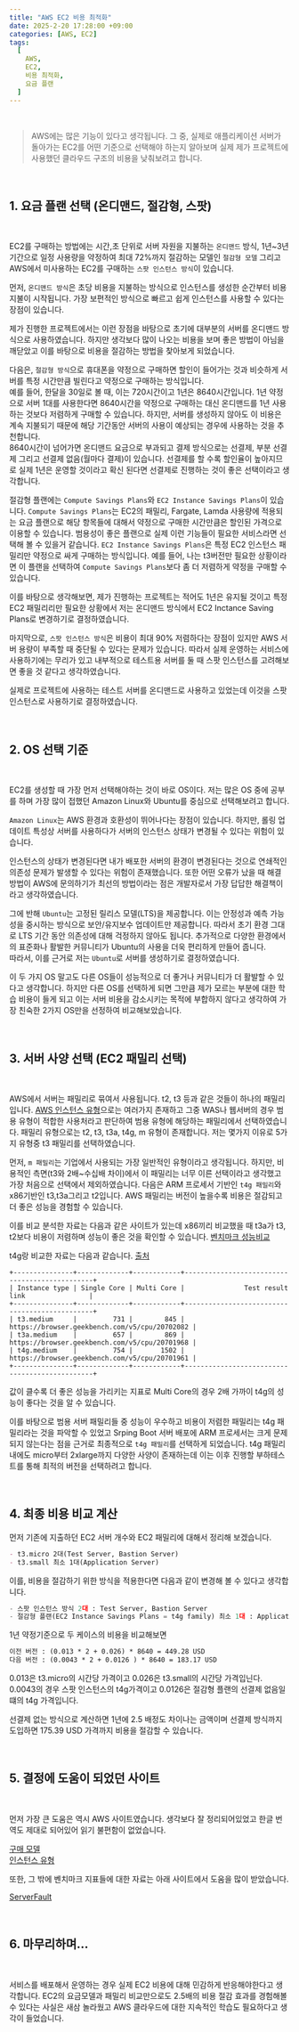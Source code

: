 ```yaml
---
title: "AWS EC2 비용 최적화"
date: 2025-2-20 17:28:00 +09:00
categories: [AWS, EC2]
tags:
  [
    AWS,
    EC2,
    비용 최적화,
    요금 플랜
  ]
---
```


<br>

> AWS에는 많은 기능이 있다고 생각됩니다. 그 중, 실제로 애플리케이션 서버가 돌아가는 EC2를 어떤 기준으로 선택해야 하는지 알아보며 실제 제가 프로젝트에 사용했던 클라우드 구조의 비용을 낮춰보려고 합니다. 

<br>

## 1. 요금 플랜 선택 (온디맨드, 절감형, 스팟)

<br>

EC2를 구매하는 방법에는 시간,초 단위로 서버 자원을 지불하는 `온디맨드` 방식, 1년~3년 기간으로 일정 사용량을 약정하여 최대 72%까지 절감하는 모델인 `절감형 모델` 그리고 AWS에서 미사용하는 EC2를 구매하는 `스팟 인스턴스 방식`이 있습니다.

먼저, `온디맨드 방식`은 초당 비용을 지불하는 방식으로 인스턴스를 생성한 순간부터 비용 지불이 시작됩니다. 가장 보편적인 방식으로 빠르고 쉽게 인스턴스를 사용할 수 있다는 장점이 있습니다. 

제가 진행한 프로젝트에서는 이런 장점을 바탕으로 초기에 대부분의 서버를 온디맨드 방식으로 사용하였습니다. 하지만 생각보다 많이 나오는 비용을 보며 좋은 방법이 아님을 깨닫았고 이를 바탕으로 비용을 절감하는 방법을 찾아보게 되었습니다.

다음은, `절감형 방식`으로 휴대폰을 약정으로 구매하면 할인이 들어가는 것과 비슷하게 서버를 특정 시간만큼 빌린다고 약정으로 구매하는 방식입니다.<br>
예를 들어, 한달을 30일로 볼 때, 이는 720시간이고 1년은 8640시간입니다. 1년 약정으로 서버 1대를 사용한다면 8640시간을 약정으로 구매하는 대신 온디맨드를 1년 사용하는 것보다 저렴하게 구매할 수 있습니다. 하지만, 서버를 생성하지 않아도 이 비용은 계속 지불되기 때문에 해당 기간동안 서버의 사용이 예상되는 경우에 사용하는 것을 추천합니다.<br>
8640시간이 넘어가면 온디맨드 요금으로 부과되고 결제 방식으로는 선결제, 부분 선결제 그리고 선결제 없음(월마다 결제)이 있습니다. 선결제를 할 수록 할인율이 높아지므로 실제 1년은 운영할 것이라고 확신 된다면 선결제로 진행하는 것이 좋은 선택이라고 생각합니다.

절감형 플랜에는 `Compute Savings Plans`와 `EC2 Instance Savings Plans`이 있습니다. `Compute Savings Plans`는 EC2의 패밀리, Fargate, Lamda 사용량에 적용되는 요금 플랜으로 해당 항목들에 대해서 약정으로 구매한 시간만큼은 할인된 가격으로 이용할 수 있습니다. 범용성이 좋은 플랜으로 실제 이런 기능들이 필요한 서비스라면 선택해 볼 수 있을거 같습니다. `EC2 Instance Savings Plans`은 특정 EC2 인스턴스 패밀리만 약정으로 싸게 구매하는 방식입니다. 예를 들어, 나는 t3버전만 필요한 상황이라면 이 플랜을 선택하여 `Compute Savings Plans`보다 좀 더 저렴하게 약정을 구매할 수 있습니다. 

이를 바탕으로 생각해보면, 제가 진행하는 프로젝트는 적어도 1년은 유지될 것이고 특정 EC2 패밀리리만 필요한 상황에서 저는 온디맨드 방식에서 EC2 Inctance Saving Plans로 변경하기로 결정하였습니다. 

마지막으로, `스팟 인스턴스 방식`은 비용이 최대 90% 저렴하다는 장점이 있지만 AWS 서버 용량이 부족할 때 중단될 수 있다는 문제가 있습니다. 따라서 실제 운영하는 서비스에 사용하기에는 무리가 있고 내부적으로 테스트용 서버를 둘 때 스팟 인스턴스를 고려해보면 좋을 것 같다고 생각하였습니다. 

실제로 프로젝트에 사용하는 테스트 서버를 온디맨드로 사용하고 있었는데 이것을 스팟 인스턴스로 사용하기로 결정하였습니다.

<br>

## 2. OS 선택 기준

<br>

EC2를 생성할 때 가장 먼저 선택해야하는 것이 바로 OS이다. 저는 많은 OS 중에 공부를 하며 가장 많이 접했던 Amazon Linux와 Ubuntu를 중심으로 선택해보려고 합니다. 

`Amazon Linux`는 AWS 환경과 호환성이 뛰어나다는 장점이 있습니다. 하지만, 롤링 업데이트 특성상 서버를 사용하다가 서버의 인스턴스 상태가 변경될 수 있다는 위험이 있습니다.

인스턴스의 상태가 변경된다면 내가 배포한 서버의 환경이 변경된다는 것으로 연쇄적인 의존성 문제가 발생할 수 있다는 위험이 존재했습니다. 또한 어떤 오류가 났을 때 해결 방법이 AWS에 문의하기가 최선의 방법이라는 점은 개발자로서 가장 답답한 해결책이라고 생각하였습니다.

그에 반해 `Ubuntu`는 고정된 릴리스 모델(LTS)을 제공합니다. 이는 안정성과 예측 가능성을 중시하는 방식으로 보안/유지보수 업데이트만 제공합니다. 따라서 초기 환경 그대로 LTS 기간 동안 의존성에 대해 걱정하지 않아도 됩니다. 추가적으로 다양한 환경에서의 표준화나 활발한 커뮤니티가 Ubuntu의 사용을 더욱 편리하게 만들어 줍니다.<br>
따라서, 이를 근거로 저는 `Ubuntu`로 서버를 생성하기로 결정하였습니다. 

이 두 가지 OS 말고도 다른 OS들이 성능적으로 더 좋거나 커뮤니티가 더 활발할 수 있다고 생각합니다. 하지만 다른 OS를 선택하게 되면 그만큼 제가 모르는 부분에 대한 학습 비용이 들게 되고 이는 서버 비용을 감소시키는 목적에 부합하지 않다고 생각하여 가장 친숙한 2가지 OS만을 선정하여 비교해보았습니다.

<br>

## 3. 서버 사양 선택 (EC2 패밀리 선택)

<br>

AWS에서 서버는 패밀리로 묶여서 사용됩니다. t2, t3 등과 같은 것들이 하나의 패밀리입니다. 
[AWS 인스턴스 유형](https://aws.amazon.com/ko/ec2/instance-types/)으로는 여러가지 존재하고 그중 WAS나 웹서버의 경우 범용 유형이 적합한 사용처라고 판단하여 범용 유형에 해당하는 패밀리에서 선택하였습니다. 패밀리 유형으로는 t2, t3, t3a, t4g, m 유형이 존재합니다. 저는 몇가지 이유로 5가지 유형중 t3 패밀리를 선택하였습니다.

먼저, `m 패밀리`는 기업에서 사용되는 가장 일반적인 유형이라고 생각됩니다. 하지만, 비용적인 측면(t3와 2배~수십배 차이)에서 이 패밀리는 너무 이른  선택이라고 생각했고 가장 처음으로 선택에서 제외하였습니다. 다음은 ARM 프로세서 기반인 `t4g 패밀리`와 x86기반인 t3,t3a그리고 t2입니다. AWS 패밀리는 버전이 높을수록 비용은 절감되고 더 좋은 성능을 경험할 수 있습니다.

이를 비교 분석한 자료는 다음과 같은 사이트가 있는데 x86끼리 비교했을 때 t3a가 t3, t2보다 비용이 저렴하며 성능이 좋은 것을 확인할 수 있습니다.
[벤치마크 성능비교](https://www.photographerstechsupport.com/aws-amazon-web-services/benchmark-aws-ec2-a-series-amd-epyc-instances-t3a-m5a-t3-m5-t2/)

t4g랑 비교한 자료는 다음과 같습니다. [출처](https://serverfault.com/questions/1041699/difference-between-aws-ec2-t4g-and-t3a-instance-types)<br>
```console
+---------------+-------------+------------+-----------------------------------------------+
| Instance type | Single Core | Multi Core |               Test result link                |
+---------------+-------------+------------+-----------------------------------------------+
| t3.medium     |         731 |        845 | https://browser.geekbench.com/v5/cpu/20702082 |
| t3a.medium    |         657 |        869 | https://browser.geekbench.com/v5/cpu/20701968 |
| t4g.medium    |         754 |       1502 | https://browser.geekbench.com/v5/cpu/20701961 |
+---------------+-------------+------------+-----------------------------------------------+
```

값이 클수록 더 좋은 성능을 가리키는 지표로 Multi Core의 경우 2배 가까이 t4g의 성능이 좋다는 것을 알 수 있습니다.

이를 바탕으로 범용 서버 패밀리들 중 성능이 우수하고 비용이 저렴한 패밀리는 t4g 패밀리라는 것을 파악할 수 있었고 Srping Boot 서버 배포에 ARM 프로세서는 크게 문제 되지 않는다는 점을 근거로 최종적으로 `t4g 패밀리`를 선택하게 되었습니다. t4g 패밀리 내에도 micro부터 2xlarge까지 다양한 사양이 존재하는데 이는 이후 진행할 부하테스트를 통해 최적의 버전을 선택하려고 합니다.

<br>

## 4. 최종 비용 비교 계산

먼저 기존에 지출하던 EC2 서버 개수와 EC2 패밀리에 대해서 정리해 보겠습니다.

```markdown
- t3.micro 2대(Test Server, Bastion Server)
- t3.small 최소 1대(Application Server)
```

이를, 비용을 절감하기 위한 방식을 적용한다면 다음과 같이 변경해 볼 수 있다고 생각합니다.

```python
- 스팟 인스턴스 방식 2대 : Test Server, Bastion Server
- 절감형 플랜(EC2 Instance Savings Plans = t4g family) 최소 1대 : Application Server  
```

1년 약정기준으로 두 케이스의 비용을 비교해보면 

```markdown
이전 버전 : (0.013 * 2 + 0.026) * 8640 = 449.28 USD
다음 버전 : (0.0043 * 2 + 0.0126 ) * 8640 = 183.17 USD
```
0.013은 t3.micro의 시간당 가격이고 0.026은 t3.small의 시간당 가격입닌다.
0.0043의 경우 스팟 인스턴스의 t4g가격이고 0.0126은 절감형 플랜의 선결제 없음일 떄의 t4g 가격입니다.

선결제 없는 방식으로 계산하면 1년에 2.5 배정도 차이나는 금액이며 선결제 방식까지 도입하면 175.39 USD 가격까지 비용을 절감할 수 있습니다.


<br>

## 5. 결정에 도움이 되었던 사이트

<br>

먼저 가장 큰 도움은 역시 AWS 사이트였습니다. 생각보다 잘 정리되어있었고 한글 번역도 제대로 되어있어 읽기 불편함이 없었습니다.

[구매 모델](https://aws.amazon.com/ko/ec2/pricing/)<br>
[인스턴스 유형](https://aws.amazon.com/ko/ec2/instance-types/)<br>

또한, 그 밖에 벤치마크 지표들에 대한 자료는 아래 사이트에서 도움을 많이 받았습니다.

[ServerFault](https://serverfault.com/)


<br>

## 6. 마무리하며...

<br>

서비스를 배포해서 운영하는 경우 실제 EC2 비용에 대해 민감하게 반응해야한다고 생각합니다. EC2의 요금모델과 패밀리 비교만으로도 2.5배의 비용 절감 효과를 경험해볼 수 있다는 사실은 새삼 놀라웠고 AWS 클라우드에 대한 지속적인 학습도 필요하다고 생각이 들었습니다.